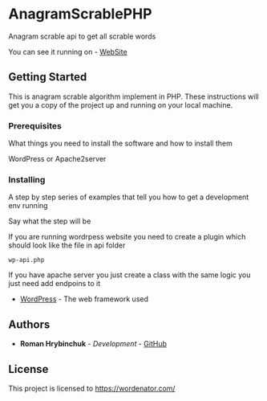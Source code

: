 # AnagramScrablePHP
Anagram scrable api to get all scrable words

You can see it running on - [WebSite](https://wordenator.com/)

## Getting Started
This is anagram scrable algorithm implement in PHP.
These instructions will get you a copy of the project up and running on your local machine.

### Prerequisites

What things you need to install the software and how to install them

WordPress or Apache2server


### Installing

A step by step series of examples that tell you how to get a development env running

Say what the step will be

If you are running wordrpess website you need to create a plugin which should look like the file in api folder
```
wp-api.php
```
If you have apache server you just create a class  with the  same logic you just need add endpoins to it

* [WordPress](www.wordpress.com/) - The web framework used

## Authors

* **Roman Hrybinchuk** - *Development* - [GitHub](https://gist.github.com/Romucmadh)


## License

This project is licensed to https://wordenator.com/ 
